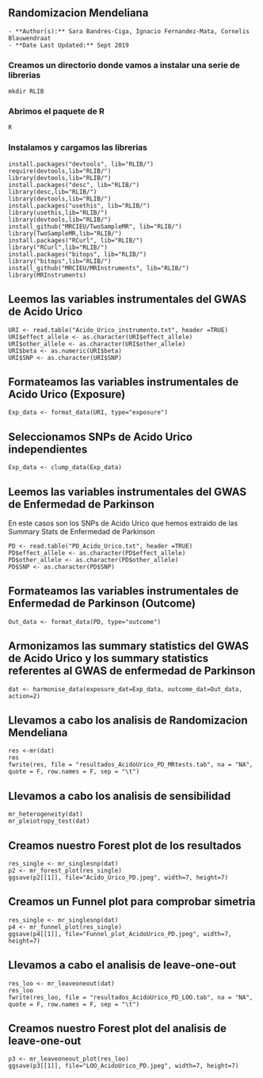 ## Randomizacion Mendeliana

	- **Author(s):** Sara Bandres-Ciga, Ignacio Fernandez-Mata, Cornelis Blauwendraat
	- **Date Last Updated:** Sept 2019

### Creamos un directorio donde vamos a instalar una serie de librerias
```
mkdir RLIB
```
### Abrimos el paquete de R
```
R
```
### Instalamos y cargamos las librerias

```
install.packages("devtools", lib="RLIB/")
require(devtools,lib="RLIB/")
library(devtools,lib="RLIB/")
install.packages("desc", lib="RLIB/")
library(desc,lib="RLIB/")
library(devtools,lib="RLIB/")
install.packages("usethis", lib="RLIB/")
library(usethis,lib="RLIB/")
library(devtools,lib="RLIB/")
install_github("MRCIEU/TwoSampleMR", lib="RLIB/")
library(TwoSampleMR,lib="RLIB/")
install.packages("RCurl", lib="RLIB/")
library("RCurl",lib="RLIB/")
install.packages("bitops", lib="RLIB/")
library("bitops",lib="RLIB/")
install_github("MRCIEU/MRInstruments", lib="RLIB/")
library(MRInstruments)
```

## Leemos las variables instrumentales del GWAS de Acido Urico 
```
URI <- read.table("Acido_Urico_instrumento.txt", header =TRUE)
URI$effect_allele <- as.character(URI$effect_allele)
URI$other_allele <- as.character(URI$other_allele)
URI$beta <- as.numeric(URI$beta)
URI$SNP <- as.character(URI$SNP)
```

## Formateamos las variables instrumentales de Acido Urico (Exposure)
```
Exp_data <- format_data(URI, type="exposure")
```

## Seleccionamos SNPs de Acido Urico independientes
```
Exp_data <- clump_data(Exp_data)
```

## Leemos las variables instrumentales del GWAS de Enfermedad de Parkinson
En este casos son los SNPs de Acido Urico que hemos extraido de las Summary Stats de Enfermedad de Parkinson
```	
PD <- read.table("PD_Acido_Urico.txt", header =TRUE)
PD$effect_allele <- as.character(PD$effect_allele)
PD$other_allele <- as.character(PD$other_allele)
PD$SNP <- as.character(PD$SNP)
```

## Formateamos las variables instrumentales de Enfermedad de Parkinson (Outcome)
```	
Out_data <- format_data(PD, type="outcome")
```
## Armonizamos las summary statistics del GWAS de Acido Urico y los summary statistics referentes al GWAS de enfermedad de Parkinson
```
dat <- harmonise_data(exposure_dat=Exp_data, outcome_dat=Out_data, action=2)
```
## Llevamos a cabo los analisis de Randomizacion Mendeliana
```
res <-mr(dat)
res
fwrite(res, file = "resultados_AcidoUrico_PD_MRtests.tab", na = "NA", quote = F, row.names = F, sep = "\t")
```
## Llevamos a cabo los analisis de sensibilidad
```
mr_heterogeneity(dat)
mr_pleiotropy_test(dat)
```
## Creamos nuestro Forest plot de los resultados
```
res_single <- mr_singlesnp(dat)
p2 <- mr_forest_plot(res_single)
ggsave(p2[[1]], file="Acido_Urico_PD.jpeg", width=7, height=7)
```
## Creamos un Funnel plot para comprobar simetria
```
res_single <- mr_singlesnp(dat)
p4 <- mr_funnel_plot(res_single)
ggsave(p4[[1]], file="Funnel_plot_AcidoUrico_PD.jpeg", width=7, height=7)
```
## Llevamos a cabo el analisis de leave-one-out
```
res_loo <- mr_leaveoneout(dat)
res_loo
fwrite(res_loo, file = "resultados_AcidoUrico_PD_LOO.tab", na = "NA", quote = F, row.names = F, sep = "\t")
```

## Creamos nuestro Forest plot del analisis de leave-one-out
```
p3 <- mr_leaveoneout_plot(res_loo)
ggsave(p3[[1]], file="LOO_AcidoUrico_PD.jpeg", width=7, height=7)
```
